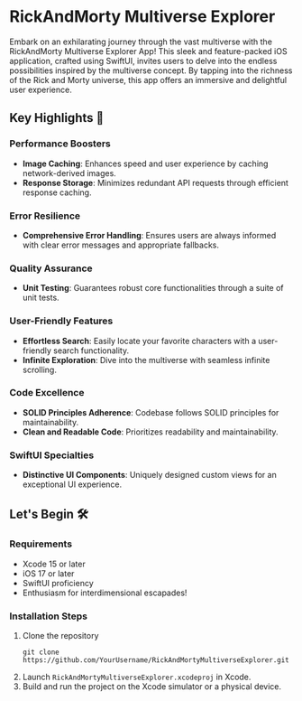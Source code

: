 # RickAndMorty Multiverse Explorer

Embark on an exhilarating journey through the vast multiverse with the RickAndMorty Multiverse Explorer App! This sleek and feature-packed iOS application, crafted using SwiftUI, invites users to delve into the endless possibilities inspired by the multiverse concept. By tapping into the richness of the Rick and Morty universe, this app offers an immersive and delightful user experience.

## Key Highlights 🚀

### Performance Boosters
- **Image Caching**: Enhances speed and user experience by caching network-derived images.
- **Response Storage**: Minimizes redundant API requests through efficient response caching.

### Error Resilience
- **Comprehensive Error Handling**: Ensures users are always informed with clear error messages and appropriate fallbacks.

### Quality Assurance
- **Unit Testing**: Guarantees robust core functionalities through a suite of unit tests.

### User-Friendly Features
- **Effortless Search**: Easily locate your favorite characters with a user-friendly search functionality.
- **Infinite Exploration**: Dive into the multiverse with seamless infinite scrolling.

### Code Excellence
- **SOLID Principles Adherence**: Codebase follows SOLID principles for maintainability.
- **Clean and Readable Code**: Prioritizes readability and maintainability.

### SwiftUI Specialties
- **Distinctive UI Components**: Uniquely designed custom views for an exceptional UI experience.
  
## Let's Begin 🛠

### Requirements
- Xcode 15 or later
- iOS 17 or later
- SwiftUI proficiency
- Enthusiasm for interdimensional escapades!

### Installation Steps
1. Clone the repository
   ```
   git clone https://github.com/YourUsername/RickAndMortyMultiverseExplorer.git
   ```
2. Launch `RickAndMortyMultiverseExplorer.xcodeproj` in Xcode.
3. Build and run the project on the Xcode simulator or a physical device.
